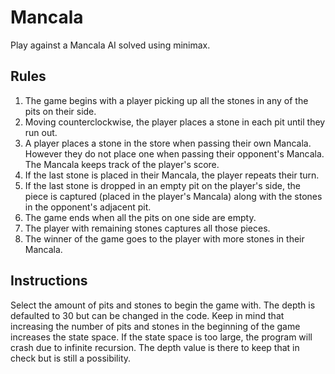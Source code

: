 # Mancala
Play against a Mancala AI solved using minimax.

## Rules
1. The game begins with a player picking up all the stones in any of the pits on their side.
2. Moving counterclockwise, the player places a stone in each pit until they run out.
3. A player places a stone in the store when passing their own Mancala. However they do not place one when passing their opponent's Mancala. The Mancala keeps track of the player's score.
4. If the last stone is placed in their Mancala, the player repeats their turn.
5. If the last stone is dropped in an empty pit on the player's side, the piece is captured (placed in the player's Mancala) along with the stones in the opponent's adjacent pit.
6. The game ends when all the pits on one side are empty.
7. The player with remaining stones captures all those pieces.
8. The winner of the game goes to the player with more stones in their Mancala. 

## Instructions
Select the amount of pits and stones to begin the game with. The depth is defaulted to 30 but can be changed in the code. Keep in mind that increasing the number of pits and stones in the beginning of the game increases the state space. If the state space is too large, the program will crash due to infinite recursion. The depth value is there to keep that in check but is still a possibility. 
